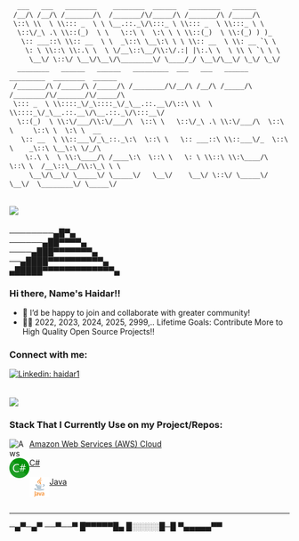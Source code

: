 
      ___   ___   ________    ________  ______   ________   ______                                    
     /__/\ /__/\ /_______/\  /_______/\/_____/\ /_______/\ /_____/\                                   
     \::\ \\  \ \\::: _  \ \ \__.::._\/\:::_ \ \\::: _  \ \\:::_ \ \                                  
      \::\/_\ .\ \\::(_)  \ \   \::\ \  \:\ \ \ \\::(_)  \ \\:(_) ) )_                                
       \:: ___::\ \\:: __  \ \  _\::\ \__\:\ \ \ \\:: __  \ \\: __ `\ \                               
        \: \ \\::\ \\:.\ \  \ \/__\::\__/\\:\/.:| |\:.\ \  \ \\ \ `\ \ \                              
         \__\/ \::\/ \__\/\__\/\________\/ \____/_/ \__\/\__\/ \_\/ \_\/                              
      ________   ______   ______   _________  ___   ___   ______   _________  ________  ______        
     /_______/\ /_____/\ /_____/\ /________/\/__/\ /__/\ /_____/\ /________/\/_______/\/_____/\       
     \::: _  \ \\::::_\/_\::::_\/_\__.::.__\/\::\ \\  \ \\::::_\/_\__.::.__\/\__.::._\/\:::__\/       
      \::(_)  \ \\:\/___/\\:\/___/\  \::\ \   \::\/_\ .\ \\:\/___/\  \::\ \     \::\ \  \:\ \  __     
       \:: __  \ \\::___\/_\_::._\:\  \::\ \   \:: ___::\ \\::___\/_  \::\ \    _\::\ \__\:\ \/_/\    
        \:.\ \  \ \\:\____/\ /____\:\  \::\ \   \: \ \\::\ \\:\____/\  \::\ \  /__\::\__/\\:\_\ \ \   
         \__\/\__\/ \_____\/ \_____\/   \__\/    \__\/ \::\/ \_____\/   \__\/  \________\/ \_____\/   
                                                                                               

## ![](https://komarev.com/ghpvc/?username=haidargit&color=blue&label=Profile+View)
  
────────▄█▀▄  
──────▄██▀▀▀▀▄  
────▄███▀▀▀▀▀▀▀▄  
──▄████▀▀▀▀▀▀▀▀▀▀▄  
▄█████▀▀▀▀▀▀▀▀▀▀▀▀▀▄  

### Hi there, Name's Haidar!!

- 👯 I’d be happy to join and collaborate with greater community!
- 👏🏼 2022, 2023, 2024, 2025, 2999,.. Lifetime Goals: Contribute More to High Quality Open Source Projects!!

### Connect with me:

[![Linkedin: haidar1](https://img.shields.io/badge/-haidar1-blue?style=flat-square&logo=Linkedin&logoColor=white&link=https://www.linkedin.com/in/haidar1/)](https://www.linkedin.com/in/haidar1/)

<br /> 

<img align="center" src="https://github-readme-stats.vercel.app/api/top-langs/?username=haidargit&theme=light&hide_langs_below=1" />

### Stack That I Currently Use on my Project/Repos:
[<img align="left" alt="Aws" width="36px" src="https://avatars.githubusercontent.com/u/2232217?s=200&v=4" />Amazon Web Services (AWS) Cloud <br/><br/>][aws]
[<img align="left" alt="C#" width="36px" src="https://raw.githubusercontent.com/github/explore/80688e429a7d4ef2fca1e82350fe8e3517d3494d/topics/csharp/csharp.png" />C# <br/><br/>][C#]
[<img align="left" alt="Java" width="36px" src="https://raw.githubusercontent.com/github/explore/5b3600551e122a3277c2c5368af2ad5725ffa9a1/topics/java/java.png" />Java <br/><br/>][Java]
<br />

---

[linkedin]: https://linkedin.com/in/haidar1
[aws]: https://aws.amazon.com/
[C#]: https://docs.microsoft.com/en-us/dotnet/csharp/tour-of-csharp/
[Java]: https://www.learnjavaonline.org/  


─▄▀─▄▀
──▀──▀
█▀▀▀▀▀█▄
█░░░░░█─█
▀▄▄▄▄▄▀▀
